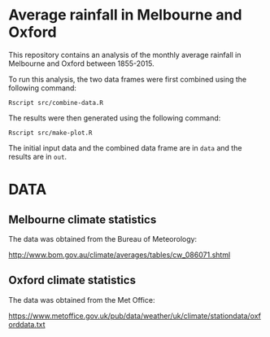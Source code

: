 Average rainfall in Melbourne and Oxford  
====

This repository contains an analysis of the monthly average rainfall in Melbourne and Oxford between 1855-2015.

To run this analysis, the two data frames were first combined using the following command:

```
Rscript src/combine-data.R
```
The results were then generated using the following command: 
```
Rscript src/make-plot.R
```

The initial input data and the combined data frame are in `data` and the results are in `out`.

DATA
====

Melbourne climate statistics
----------------------------

The data was obtained from the Bureau of Meteorology:

http://www.bom.gov.au/climate/averages/tables/cw_086071.shtml

Oxford climate statistics
-------------------------

The data was obtained from the Met Office:

https://www.metoffice.gov.uk/pub/data/weather/uk/climate/stationdata/oxforddata.txt
